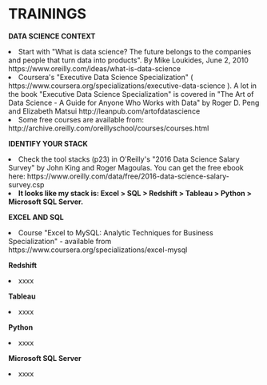 # TRAININGS


<b>DATA SCIENCE CONTEXT</b>

<li>Start with "What is data science? The future belongs to the companies and people that turn data into products". By Mike Loukides, June 2, 2010 https://www.oreilly.com/ideas/what-is-data-science </li>


<li>Coursera's "Executive Data Science Specialization" ( https://www.coursera.org/specializations/executive-data-science ). A lot in the book "Executive Data Science Specialization"  is covered in "The Art of Data Science - A Guide for Anyone Who Works with Data" by Roger D. Peng and Elizabeth Matsui http://leanpub.com/artofdatascience  </li>


<li>Some free courses are available from: http://archive.oreilly.com/oreillyschool/courses/courses.html  </li>



<b>IDENTIFY YOUR STACK</b>

 <li>Check the tool stacks (p23) in O'Reilly's "2016 Data Science Salary Survey" by John King and Roger Magoulas. You can get the free ebook here: https://www.oreilly.com/data/free/2016-data-science-salary-survey.csp  </li>

 <li><b>It looks like my stack is: Excel > SQL > Redshift > Tableau > Python > Microsoft SQL Server.</b> </li>


<b>EXCEL AND SQL</b>

<li>Course "Excel to MySQL: Analytic Techniques for Business Specialization" - available from https://www.coursera.org/specializations/excel-mysql  </li>


<b>Redshift</b>
<li> xxxx </li>

<b>Tableau</b>
<li> xxxx </li>

<b>Python</b>
<li> xxxx </li>

<b>Microsoft SQL Server</b>
<li> xxxx </li>

